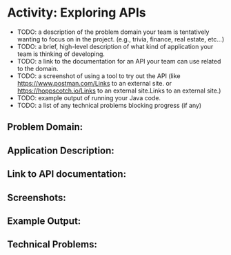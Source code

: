 # Activity: Exploring APIs
- TODO: a description of the problem domain your team is tentatively wanting to focus on in the project. (e.g., trivia, finance, real estate, etc…)
- TODO: a brief, high-level description of what kind of application your team is thinking of developing.
- TODO: a link to the documentation for an API your team can use related to the domain.
- TODO: a screenshot of using a tool to try out the API (like https://www.postman.com/Links to an external site. or https://hoppscotch.io/Links to an external site.Links to an external site.)
- TODO: example output of running your Java code.
- TODO: a list of any technical problems blocking progress (if any)


## Problem Domain:

## Application Description:

## Link to API documentation:

## Screenshots:

## Example Output:

## Technical Problems:
